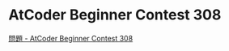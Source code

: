 AtCoder Beginner Contest 308
===

[問題 - AtCoder Beginner Contest 308](https://atcoder.jp/contests/abc308/tasks)
